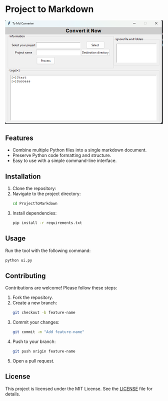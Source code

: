# Project to Markdown
![GitHub Image Preview](./shot.png)
## Features
- Combine multiple Python files into a single markdown document.
- Preserve Python code formatting and structure.
- Easy to use with a simple command-line interface.

## Installation
1. Clone the repository:
2. Navigate to the project directory:
    ```bash
    cd ProjectToMarkdown
    ```
3. Install dependencies:
    ```bash
    pip install -r requirements.txt

## Usage
Run the tool with the following command:
```bash
python ui.py 
```

## Contributing
Contributions are welcome! Please follow these steps:
1. Fork the repository.
2. Create a new branch:
    ```bash
    git checkout -b feature-name
    ```
3. Commit your changes:
    ```bash
    git commit -m "Add feature-name"
    ```
4. Push to your branch:
    ```bash
    git push origin feature-name
    ```
5. Open a pull request.

## License
This project is licensed under the MIT License. See the [LICENSE](LICENSE) file for details.
